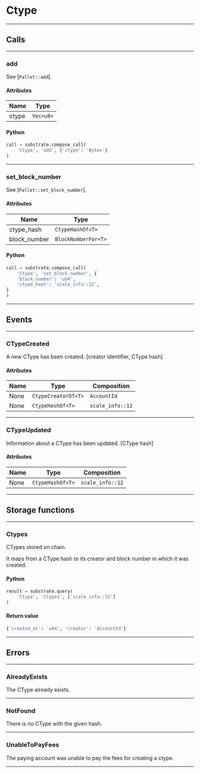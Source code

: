 
# Ctype

---------
## Calls

---------
### add
See [`Pallet::add`].
#### Attributes
| Name | Type |
| -------- | -------- | 
| ctype | `Vec<u8>` | 

#### Python
```python
call = substrate.compose_call(
    'Ctype', 'add', {'ctype': 'Bytes'}
)
```

---------
### set_block_number
See [`Pallet::set_block_number`].
#### Attributes
| Name | Type |
| -------- | -------- | 
| ctype_hash | `CtypeHashOf<T>` | 
| block_number | `BlockNumberFor<T>` | 

#### Python
```python
call = substrate.compose_call(
    'Ctype', 'set_block_number', {
    'block_number': 'u64',
    'ctype_hash': 'scale_info::12',
}
)
```

---------
## Events

---------
### CTypeCreated
A new CType has been created.
\[creator identifier, CType hash\]
#### Attributes
| Name | Type | Composition
| -------- | -------- | -------- |
| None | `CtypeCreatorOf<T>` | ```AccountId```
| None | `CtypeHashOf<T>` | ```scale_info::12```

---------
### CTypeUpdated
Information about a CType has been updated.
\[CType hash\]
#### Attributes
| Name | Type | Composition
| -------- | -------- | -------- |
| None | `CtypeHashOf<T>` | ```scale_info::12```

---------
## Storage functions

---------
### Ctypes
 CTypes stored on chain.

 It maps from a CType hash to its creator and block number in which it
 was created.

#### Python
```python
result = substrate.query(
    'Ctype', 'Ctypes', ['scale_info::12']
)
```

#### Return value
```python
{'created_at': 'u64', 'creator': 'AccountId'}
```
---------
## Errors

---------
### AlreadyExists
The CType already exists.

---------
### NotFound
There is no CType with the given hash.

---------
### UnableToPayFees
The paying account was unable to pay the fees for creating a ctype.

---------